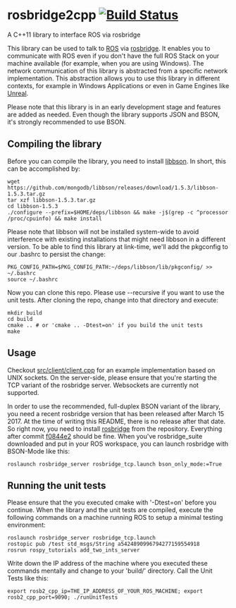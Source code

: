 # rosbridge2cpp [![Build Status](https://travis-ci.org/Sanic/rosbridge2cpp.svg?branch=master)](https://travis-ci.org/Sanic/rosbridge2cpp)
A C++11 library to interface ROS via rosbridge

This library can be used to talk to [ROS](http://www.ros.org/) via [rosbridge](http://wiki.ros.org/rosbridge_suite).
It enables you to communicate with ROS even if you don't have the full ROS Stack on your machine available (for example, when you are using Windows).
The network communication of this library is abstracted from a specific network implementation.
This abstraction allows you to use this library in different contexts, for example in Windows Applications or even in Game Engines like [Unreal](https://www.unrealengine.com/).

Please note that this library is in an early development stage and features are added as needed. 
Even though the library supports JSON and BSON, it's strongly recommended to use BSON.

## Compiling the library

Before you can compile the library, you need to install [libbson](https://github.com/mongodb/libbson). In short, this can be accomplished by:
```
wget https://github.com/mongodb/libbson/releases/download/1.5.3/libbson-1.5.3.tar.gz
tar xzf libbson-1.5.3.tar.gz
cd libbson-1.5.3
./configure --prefix=$HOME/deps/libbson && make -j$(grep -c ^processor /proc/cpuinfo) && make install
```
Please note that libbson will not be installed system-wide to avoid interference with existing installations that might need libbson in a different version.
To be able to find this library at link-time, we'll add the pkgconfig to our .bashrc to persist the change:
```
PKG_CONFIG_PATH=$PKG_CONFIG_PATH:~/deps/libbson/lib/pkgconfig/ >> ~/.bashrc
source ~/.bashrc
```
Now you can clone this repo. Please use --recursive if you want to use the unit tests.
After cloning the repo, change into that directory and execute:
```
mkdir build
cd build
cmake .. # or 'cmake .. -Dtest=on' if you build the unit tests
make 
```

## Usage
Checkout [src/client/client.cpp](src/client/client.cpp) for an example implementation based on UNIX sockets.
On the server-side, please ensure that you're starting the TCP variant of the rosbridge server.
Websockets are currently not supported.

In order to use the recommended, full-duplex BSON variant of the library, you need a recent rosbridge version that has been released after March 15 2017. At the time of writing this README, there is no release after that date. So right now, you need to install  [rosbridge](https://github.com/RobotWebTools/rosbridge_suite) from the repository. Everything after commit [f0844e2](https://github.com/RobotWebTools/rosbridge_suite/commit/f0844e24d05ded3c4ab803dc235c339e854175e8) should be fine.
When you've rosbridge_suite downloaded and put in your ROS workspace, you can launch rosbridge with BSON-Mode like this:
```
roslaunch rosbridge_server rosbridge_tcp.launch bson_only_mode:=True
```

## Running the unit tests
Please ensure that the you executed cmake with '-Dtest=on' before you continue.
When the library and the unit tests are compiled, execute the following commands on a machine running ROS to setup a minimal testing environment:
```
roslaunch rosbridge_server rosbridge_tcp.launch
rostopic pub /test std_msgs/String a5424890996794277159554918
rosrun rospy_tutorials add_two_ints_server
```
Write down the IP address of the machine where you executed these commands mentally and change to your 'build/' directory.
Call the Unit Tests like this:
```
export rosb2_cpp_ip=THE_IP_ADDRESS_OF_YOUR_ROS_MACHINE; export rosb2_cpp_port=9090; ./runUnitTests
```

